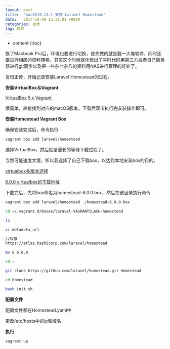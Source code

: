```yaml
---
layout: post
title:  "macOS10.13.1 安装 Laravel Homestead"
date:   2017-10-09 13:31:01 +0800
categories: 技术
tag: 教程
---
```


* content
{:toc}


换了Macbook Pro后，环境也要进行切换，首先做的就是载一大堆软件，同时还要进行相应的资料转移。其实这个时候就体现出了平时代码用第三方或者自己服务器进行git同步以及把一些杂七杂八的资料用NAS进行管理的好处了。

言归正传，开始记录安装Laravel Homestead的过程。

**安装VirtualBox与Vagrant**

[VirtualBox 5.x](https://www.virtualbox.org/wiki/Downloads)
[Vagrant](http://www.vagrantup.com/downloads.html)

很简单，直接找到对应的macOS版本，下载后双击执行完安装操作即可。

**安装Homestead Vagrant Box**

确保安装完成后，命令执行

```bash
vagrant box add laravel/homestead
```

选择VirtualBox，然后就是漫长的等待下载过程了。

当然可能速度太慢，所以我选择了自己下载box，以达到本地安装box的目的。

[virtualbox多版本选择](https://app.vagrantup.com/laravel/boxes/homestead)

[6.0.0 virtualbox的下载地址](https://app.vagrantup.com/laravel/boxes/homestead/versions/6.0.0/providers/virtualbox.box)

下载完后，先将box命名为homestead-6.0.0.box，然后在该目录执行命令
```bash
vagrant box add laravel/homestead ./homestead-6.0.0.box
```

```bash
cd ~/.vagrant.d/boxes/laravel-VAGRANTSLASH-homestead

ls

vi metadata_url

//保存
https://atlas.hashicorp.com/laravel/homestead

mv 0 6.0.0

cd ~

git clone https://github.com/laravel/homestead.git Homestead

cd Homestead

bash init.sh
```

**配置文件**

配置文件都在Homestead.yaml中

更改/etc/hosts中的ip和域名

**执行**

```bash
vagrant up
```




